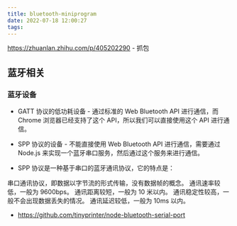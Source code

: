 ```yaml
---
title: bluetooth-miniprogram
date: 2022-07-18 12:00:27
tags:
---
```

https://zhuanlan.zhihu.com/p/405202290 - 抓包

## 蓝牙相关
### 蓝牙设备
- GATT 协议的低功耗设备 - 通过标准的 Web Bluetooth API 进行通信，而 Chrome 浏览器已经支持了这个 API，所以我们可以直接使用这个 API 进行通信。
- SPP 协议的设备 - 不能直接使用 Web Bluetooth API 进行通信，需要通过 Node.js 来实现一个蓝牙串口服务，然后通过这个服务来进行通信。

- SPP 协议是一种基于串口的蓝牙通讯协议，它的特点是：

串口通讯协议，即数据以字节流的形式传输，没有数据帧的概念。
通讯速率较低，一般为 9600bps。
通讯距离较短，一般为 10 米以内。
通讯稳定性较高，一般不会出现数据丢失的情况。
通讯延迟较低，一般为 10ms 以内。
- https://github.com/tinyprinter/node-bluetooth-serial-port